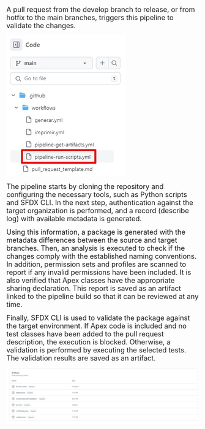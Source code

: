 <FONT SIZE=4>A pull request from the develop branch to release, or from hotfix to the main branches, triggers this pipeline to validate the changes.</font>

![image.png](.imgs/pipeline.jpg)

<FONT SIZE=4>The pipeline starts by cloning the repository and configuring the necessary tools, such as Python scripts and SFDX CLI. In the next step, authentication against the target organization is performed, and a record (describe log) with available metadata is generated.</font>


<FONT SIZE=4>Using this information, a package is generated with the metadata differences between the source and target branches. Then, an analysis is executed to check if the changes comply with the established naming conventions. In addition, permission sets and profiles are scanned to report if any invalid permissions have been included. It is also verified that Apex classes have the appropriate sharing declaration. This report is saved as an artifact linked to the pipeline build so that it can be reviewed at any time.</font>

<FONT SIZE=4>Finally, SFDX CLI is used to validate the package against the target environment. If Apex code is included and no test classes have been added to the pull request description, the execution is blocked. Otherwise, a validation is performed by executing the selected tests. The validation results are saved as an artifact.</font>

![image.png](.imgs/artifacts.png)

